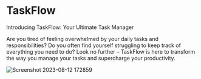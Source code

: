 # TaskFlow

Introducing TaskFlow: Your Ultimate Task Manager

Are you tired of feeling overwhelmed by your daily tasks and responsibilities? Do you often find yourself struggling to keep track of everything you need to do? Look no further – TaskFlow is here to transform the way you manage your tasks and supercharge your productivity.

![Screenshot 2023-08-12 172859](https://github.com/DP-NOTHING/TaskFlow/assets/107257619/429a559d-c476-4fd9-bb80-5e82c7bc0f4a)
